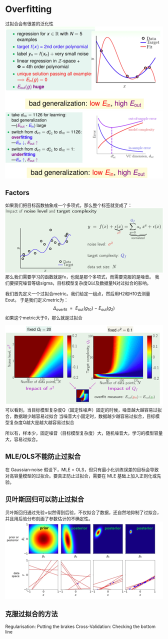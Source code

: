 # Overfitting

过拟合会有很差的泛化性
![](assets/Pasted%20image%2020250422225331.webp)
![](assets/Pasted%20image%2020250422225410.webp)
## Factors
如果我们把目标函数抽象成一个多项式，那么整个标签就变成了：
![](assets/Pasted%20image%2020250422230610.webp)
那么我们需要学习的函数就是fx，也就是那个多项式，而需要克服的是噪音。
我们要探究噪音等级sigma，目标模型复杂度Q以及数据量N对过拟合的影响。

我们首先定义一个过拟合metric。我们给定一组点，然后用H2和H10去测量Eout。
于是我们定义metric为：
$$\Delta_{\mathrm{overfit~}}=\mathrm{~}E_{\mathrm{out}}(g_{10})\mathrm{~-~}E_{\mathrm{out}}(g_{2})$$
如果这个metric大于0，那么就是过拟合

![](assets/Pasted%20image%2020250422230931.webp)
可以看到，当目标模型复杂度Q（固定性噪声）固定的时候，噪音越大越容易过拟合，数据越少越容易过拟合
当噪音大小固定时，数据越少越容易过拟合，目标模型复杂度Q越大是越大越容易过拟合

所以有，样本少，固定噪音（目标模型复杂度）大，随机噪音大，学习的模型容量大，容易过拟合。


## MLE/OLS不能防止过拟合
在 Gaussian‑noise 假设下，MLE = OLS，但只有最小化训练误差的目标会导致对高容量模型的过拟合。要真正防止过拟合，需要在 MLE 基础上加入正则化或先验。

## 贝叶斯回归可以防止过拟合
贝叶斯回归通过先验+似然得到后验，不仅拟合了数据，还自然地抑制了过拟合，并且用后验分布刻画了参数估计的不确定性。
![](assets/Pasted%20image%2020250422231544.webp)
## 克服过拟合的方法
Regularisation: Putting the brakes
Cross-Validation: Checking the bottom line



